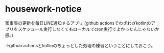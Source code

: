 # housework-notice
家事表の更新を毎日LINE通知するアプリ
(github actionsでわざわざkotlinのアプリをスケジュール実行しなくてもローカルでcron実行でよかったんじゃないか感。)

→github actionsとkotlinのちょっとした処理の練習ということにしておこう。
